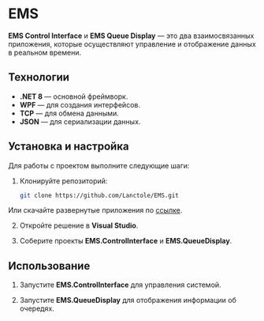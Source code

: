 # EMS
**EMS Control Interface** и **EMS Queue Display** — это два взаимосвязанных приложения, которые осуществляют управление и отображение данных в реальном времени.

## Технологии

- **.NET 8** — основной фреймворк.
- **WPF** — для создания интерфейсов.
- **TCP** — для обмена данными.
- **JSON** — для сериализации данных.
## Установка и настройка

Для работы с проектом выполните следующие шаги:

1. Клонируйте репозиторий:
   ```bash
   git clone https://github.com/Lanctole/EMS.git
   
  Или скачайте развернутые приложения по [ссылке](https://disk.yandex.ru/d/5_nNaolBoIkJiQ).

2. Откройте решение в **Visual Studio**.

3. Соберите проекты **EMS.ControlInterface** и **EMS.QueueDisplay**.

## Использование

1. Запустите **EMS.ControlInterface** для управления системой.

2. Запустите **EMS.QueueDisplay** для отображения информации об очередях.

